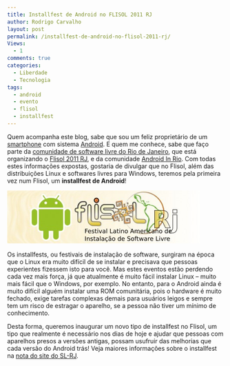 ```yaml
---
title: Installfest de Android no FLISOL 2011 RJ
author: Rodrigo Carvalho
layout: post
permalink: /installfest-de-android-no-flisol-2011-rj/
Views:
  - 1
comments: true
categories:
  - Liberdade
  - Tecnologia
tags:
  - android
  - evento
  - flisol
  - installfest
---
```

Quem acompanha este blog, sabe que sou um feliz proprietário de um <a title="Meu querido HTC Magic" href="http://en.wikipedia.org/wiki/HTC_Magic" target="_blank">smartphone</a> com sistema <a title="Android" href="http://www.android.com/" target="_blank">Android</a>. E quem me conhece, sabe que faço parte da <a title="SL-RJ" href="http://softwarelivre-rj.org" target="_blank">comunidade de software livre do Rio de Janeiro</a>, que está organizando o <a title="Flisol 2011 RJ" href="http://flisol.softwarelivre-rj.org" target="_blank">Flisol 2011 RJ</a>, e da comunidade <a title="Android In Rio" href="http://androidinrio.com.br" target="_blank">Android In Rio</a>. Com todas estes informações expostas, gostaria de divulgar que no Flisol, além das distribuições Linux e softwares livres para Windows, teremos pela primeira vez num Flisol, um **installfest de Android**!

<img class="size-full wp-image-553 aligncenter" title="flisol-android" src="/wp-content/uploads/2011/04/flisol-android-e1301785952505.jpg" alt="" width="448" height="123" />

Os installfests, ou festivais de instalação de software, surgiram na época que o Linux era muito difícil de se instalar e precisava que pessoas experientes fizessem isto para você. Mas estes eventos estão perdendo cada vez mais força, já que atualmente é muito fácil instalar Linux &#8211; muito mais fácil que o Windows, por exemplo. No entanto, para o Android ainda é muito difícil alguém instalar uma ROM comunitária, pois o hardware é muito fechado, exige tarefas complexas demais para usuários leigos e sempre tem um risco de estragar o aparelho, se a pessoa não tiver um mínimo de conhecimento.

Desta forma, queremos inaugurar um novo tipo de installfest no Flisol, um tipo que realmente é necessário nos dias de hoje e ajudar que pessoas com aparelhos presos a versões antigas, possam usufruir das melhorias que cada versão do Android trás! Veja maiores informações sobre o installfest na <a title="Installfest de Android no Flisol 2011 RJ" href="http://softwarelivre-rj.org/2011/installfest-de-android-no-flisol-2011-rj/" target="_blank">nota do site do SL-RJ</a>.
